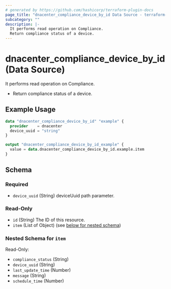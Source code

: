 ```yaml
---
# generated by https://github.com/hashicorp/terraform-plugin-docs
page_title: "dnacenter_compliance_device_by_id Data Source - terraform-provider-dnacenter"
subcategory: ""
description: |-
  It performs read operation on Compliance.
  Return compliance status of a device.
---
```


# dnacenter_compliance_device_by_id (Data Source)

It performs read operation on Compliance.

- Return compliance status of a device.

## Example Usage

```terraform
data "dnacenter_compliance_device_by_id" "example" {
  provider    = dnacenter
  device_uuid = "string"
}

output "dnacenter_compliance_device_by_id_example" {
  value = data.dnacenter_compliance_device_by_id.example.item
}
```

<!-- schema generated by tfplugindocs -->
## Schema

### Required

- `device_uuid` (String) deviceUuid path parameter.

### Read-Only

- `id` (String) The ID of this resource.
- `item` (List of Object) (see [below for nested schema](#nestedatt--item))

<a id="nestedatt--item"></a>
### Nested Schema for `item`

Read-Only:

- `compliance_status` (String)
- `device_uuid` (String)
- `last_update_time` (Number)
- `message` (String)
- `schedule_time` (Number)


